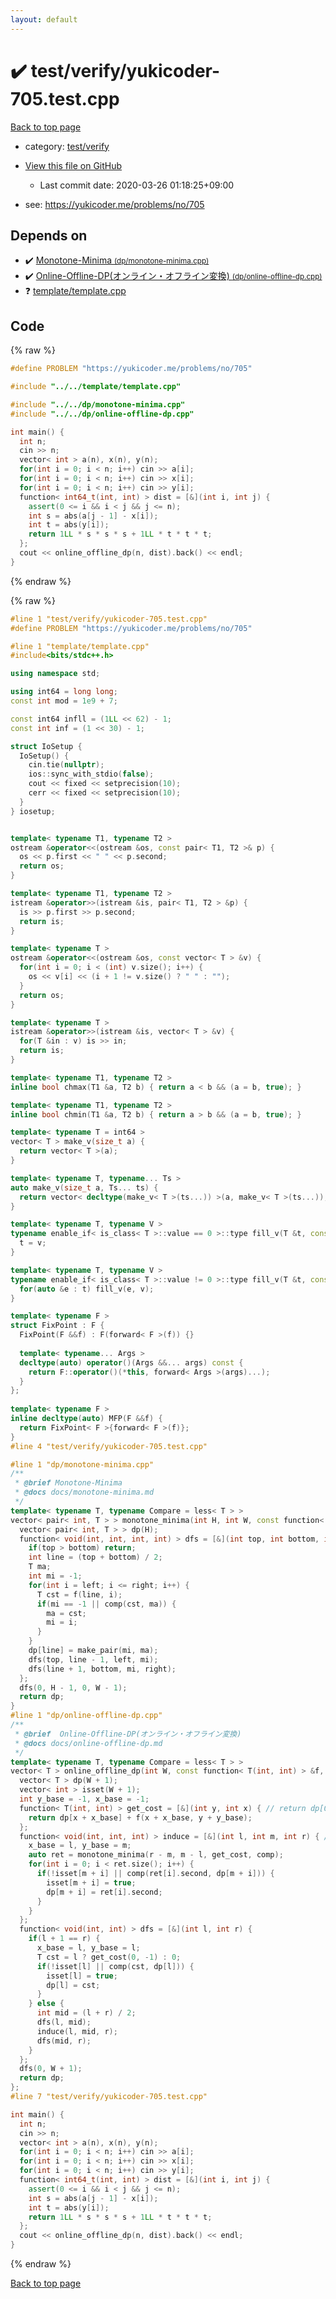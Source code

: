 ```yaml
---
layout: default
---
```


<!-- mathjax config similar to math.stackexchange -->
<script type="text/javascript" async
  src="https://cdnjs.cloudflare.com/ajax/libs/mathjax/2.7.5/MathJax.js?config=TeX-MML-AM_CHTML">
</script>
<script type="text/x-mathjax-config">
  MathJax.Hub.Config({
    TeX: { equationNumbers: { autoNumber: "AMS" }},
    tex2jax: {
      inlineMath: [ ['$','$'] ],
      processEscapes: true
    },
    "HTML-CSS": { matchFontHeight: false },
    displayAlign: "left",
    displayIndent: "2em"
  });
</script>

<script type="text/javascript" src="https://cdnjs.cloudflare.com/ajax/libs/jquery/3.4.1/jquery.min.js"></script>
<script src="https://cdn.jsdelivr.net/npm/jquery-balloon-js@1.1.2/jquery.balloon.min.js" integrity="sha256-ZEYs9VrgAeNuPvs15E39OsyOJaIkXEEt10fzxJ20+2I=" crossorigin="anonymous"></script>
<script type="text/javascript" src="../../../assets/js/copy-button.js"></script>
<link rel="stylesheet" href="../../../assets/css/copy-button.css" />


# :heavy_check_mark: test/verify/yukicoder-705.test.cpp

<a href="../../../index.html">Back to top page</a>

* category: <a href="../../../index.html#5a4423c79a88aeb6104a40a645f9430c">test/verify</a>
* <a href="{{ site.github.repository_url }}/blob/master/test/verify/yukicoder-705.test.cpp">View this file on GitHub</a>
    - Last commit date: 2020-03-26 01:18:25+09:00


* see: <a href="https://yukicoder.me/problems/no/705">https://yukicoder.me/problems/no/705</a>


## Depends on

* :heavy_check_mark: <a href="../../../library/dp/monotone-minima.cpp.html">Monotone-Minima <small>(dp/monotone-minima.cpp)</small></a>
* :heavy_check_mark: <a href="../../../library/dp/online-offline-dp.cpp.html">Online-Offline-DP(オンライン・オフライン変換) <small>(dp/online-offline-dp.cpp)</small></a>
* :question: <a href="../../../library/template/template.cpp.html">template/template.cpp</a>


## Code

<a id="unbundled"></a>
{% raw %}
```cpp
#define PROBLEM "https://yukicoder.me/problems/no/705"

#include "../../template/template.cpp"

#include "../../dp/monotone-minima.cpp"
#include "../../dp/online-offline-dp.cpp"

int main() {
  int n;
  cin >> n;
  vector< int > a(n), x(n), y(n);
  for(int i = 0; i < n; i++) cin >> a[i];
  for(int i = 0; i < n; i++) cin >> x[i];
  for(int i = 0; i < n; i++) cin >> y[i];
  function< int64_t(int, int) > dist = [&](int i, int j) {
    assert(0 <= i && i < j && j <= n);
    int s = abs(a[j - 1] - x[i]);
    int t = abs(y[i]);
    return 1LL * s * s * s + 1LL * t * t * t;
  };
  cout << online_offline_dp(n, dist).back() << endl;
}

```
{% endraw %}

<a id="bundled"></a>
{% raw %}
```cpp
#line 1 "test/verify/yukicoder-705.test.cpp"
#define PROBLEM "https://yukicoder.me/problems/no/705"

#line 1 "template/template.cpp"
#include<bits/stdc++.h>

using namespace std;

using int64 = long long;
const int mod = 1e9 + 7;

const int64 infll = (1LL << 62) - 1;
const int inf = (1 << 30) - 1;

struct IoSetup {
  IoSetup() {
    cin.tie(nullptr);
    ios::sync_with_stdio(false);
    cout << fixed << setprecision(10);
    cerr << fixed << setprecision(10);
  }
} iosetup;


template< typename T1, typename T2 >
ostream &operator<<(ostream &os, const pair< T1, T2 >& p) {
  os << p.first << " " << p.second;
  return os;
}

template< typename T1, typename T2 >
istream &operator>>(istream &is, pair< T1, T2 > &p) {
  is >> p.first >> p.second;
  return is;
}

template< typename T >
ostream &operator<<(ostream &os, const vector< T > &v) {
  for(int i = 0; i < (int) v.size(); i++) {
    os << v[i] << (i + 1 != v.size() ? " " : "");
  }
  return os;
}

template< typename T >
istream &operator>>(istream &is, vector< T > &v) {
  for(T &in : v) is >> in;
  return is;
}

template< typename T1, typename T2 >
inline bool chmax(T1 &a, T2 b) { return a < b && (a = b, true); }

template< typename T1, typename T2 >
inline bool chmin(T1 &a, T2 b) { return a > b && (a = b, true); }

template< typename T = int64 >
vector< T > make_v(size_t a) {
  return vector< T >(a);
}

template< typename T, typename... Ts >
auto make_v(size_t a, Ts... ts) {
  return vector< decltype(make_v< T >(ts...)) >(a, make_v< T >(ts...));
}

template< typename T, typename V >
typename enable_if< is_class< T >::value == 0 >::type fill_v(T &t, const V &v) {
  t = v;
}

template< typename T, typename V >
typename enable_if< is_class< T >::value != 0 >::type fill_v(T &t, const V &v) {
  for(auto &e : t) fill_v(e, v);
}

template< typename F >
struct FixPoint : F {
  FixPoint(F &&f) : F(forward< F >(f)) {}
 
  template< typename... Args >
  decltype(auto) operator()(Args &&... args) const {
    return F::operator()(*this, forward< Args >(args)...);
  }
};
 
template< typename F >
inline decltype(auto) MFP(F &&f) {
  return FixPoint< F >{forward< F >(f)};
}
#line 4 "test/verify/yukicoder-705.test.cpp"

#line 1 "dp/monotone-minima.cpp"
/**
 * @brief Monotone-Minima
 * @docs docs/monotone-minima.md
 */
template< typename T, typename Compare = less< T > >
vector< pair< int, T > > monotone_minima(int H, int W, const function< T(int, int) > &f, const Compare &comp = Compare()) {
  vector< pair< int, T > > dp(H);
  function< void(int, int, int, int) > dfs = [&](int top, int bottom, int left, int right) {
    if(top > bottom) return;
    int line = (top + bottom) / 2;
    T ma;
    int mi = -1;
    for(int i = left; i <= right; i++) {
      T cst = f(line, i);
      if(mi == -1 || comp(cst, ma)) {
        ma = cst;
        mi = i;
      }
    }
    dp[line] = make_pair(mi, ma);
    dfs(top, line - 1, left, mi);
    dfs(line + 1, bottom, mi, right);
  };
  dfs(0, H - 1, 0, W - 1);
  return dp;
}
#line 1 "dp/online-offline-dp.cpp"
/**
 * @brief  Online-Offline-DP(オンライン・オフライン変換)
 * @docs docs/online-offline-dp.md
 */
template< typename T, typename Compare = less< T > >
vector< T > online_offline_dp(int W, const function< T(int, int) > &f, const Compare &comp = Compare()) {
  vector< T > dp(W + 1);
  vector< int > isset(W + 1);
  int y_base = -1, x_base = -1;
  function< T(int, int) > get_cost = [&](int y, int x) { // return dp[0, x+x_base)+f[x+x_base, y+y_base)
    return dp[x + x_base] + f(x + x_base, y + y_base);
  };
  function< void(int, int, int) > induce = [&](int l, int m, int r) { // dp[l, m) -> dp[m, r)
    x_base = l, y_base = m;
    auto ret = monotone_minima(r - m, m - l, get_cost, comp);
    for(int i = 0; i < ret.size(); i++) {
      if(!isset[m + i] || comp(ret[i].second, dp[m + i])) {
        isset[m + i] = true;
        dp[m + i] = ret[i].second;
      }
    }
  };
  function< void(int, int) > dfs = [&](int l, int r) {
    if(l + 1 == r) {
      x_base = l, y_base = l;
      T cst = l ? get_cost(0, -1) : 0;
      if(!isset[l] || comp(cst, dp[l])) {
        isset[l] = true;
        dp[l] = cst;
      }
    } else {
      int mid = (l + r) / 2;
      dfs(l, mid);
      induce(l, mid, r);
      dfs(mid, r);
    }
  };
  dfs(0, W + 1);
  return dp;
};
#line 7 "test/verify/yukicoder-705.test.cpp"

int main() {
  int n;
  cin >> n;
  vector< int > a(n), x(n), y(n);
  for(int i = 0; i < n; i++) cin >> a[i];
  for(int i = 0; i < n; i++) cin >> x[i];
  for(int i = 0; i < n; i++) cin >> y[i];
  function< int64_t(int, int) > dist = [&](int i, int j) {
    assert(0 <= i && i < j && j <= n);
    int s = abs(a[j - 1] - x[i]);
    int t = abs(y[i]);
    return 1LL * s * s * s + 1LL * t * t * t;
  };
  cout << online_offline_dp(n, dist).back() << endl;
}

```
{% endraw %}

<a href="../../../index.html">Back to top page</a>

